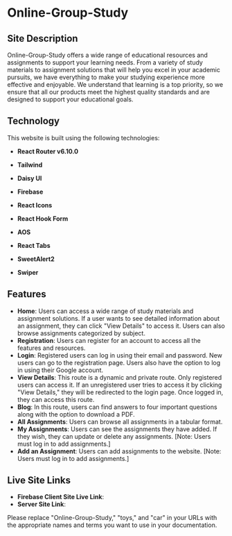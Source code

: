 # Online-Group-Study

## Site Description
Online-Group-Study offers a wide range of educational resources and assignments to support your learning needs. From a variety of study materials to assignment solutions that will help you excel in your academic pursuits, we have everything to make your studying experience more effective and enjoyable. We understand that learning is a top priority, so we ensure that all our products meet the highest quality standards and are designed to support your educational goals.

## Technology
This website is built using the following technologies:

- **React Router v6.10.0**
- **Tailwind**
- **Daisy UI**
- **Firebase**
- **React Icons**
- **React Hook Form**
- **AOS**
- **React Tabs**
- **SweetAlert2**

- **Swiper**

## Features
- **Home**: Users can access a wide range of study materials and assignment solutions. If a user wants to see detailed information about an assignment, they can click "View Details" to access it. Users can also browse assignments categorized by subject.
- **Registration**: Users can register for an account to access all the features and resources.
- **Login**: Registered users can log in using their email and password. New users can go to the registration page. Users also have the option to log in using their Google account.
- **View Details**: This route is a dynamic and private route. Only registered users can access it. If an unregistered user tries to access it by clicking "View Details," they will be redirected to the login page. Once logged in, they can access this route.
- **Blog**: In this route, users can find answers to four important questions along with the option to download a PDF.
- **All Assignments**: Users can browse all assignments in a tabular format.
- **My Assignments**: Users can see the assignments they have added. If they wish, they can update or delete any assignments. [Note: Users must log in to add assignments.]
- **Add an Assignment**: Users can add assignments to the website. [Note: Users must log in to add assignments.]

## Live Site Links
- **Firebase Client Site Live Link**: 
- **Server Site Link**: 

Please replace "Online-Group-Study," "toys," and "car" in your URLs with the appropriate names and terms you want to use in your documentation.
